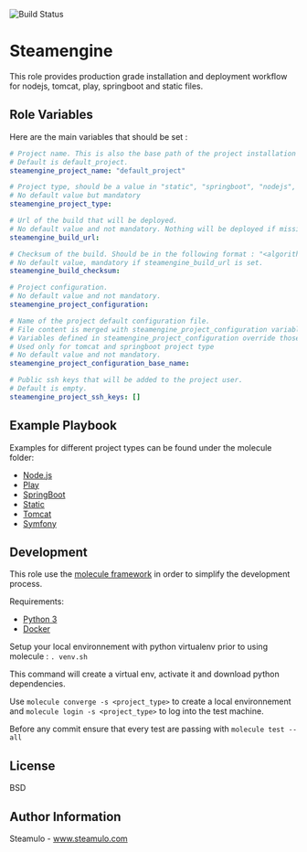 ![Build Status](https://github.com/STEAMULO/ansible-role-steamengine/actions/workflows/test.yml/badge.svg?branch=master)

Steamengine
=========

This role provides production grade installation and deployment workflow for nodejs, tomcat, play, springboot and static files.

Role Variables
------------

Here are the main variables that should be set :

```yaml
# Project name. This is also the base path of the project installation and the system user used to manage the project.
# Default is default_project.
steamengine_project_name: "default_project"

# Project type, should be a value in "static", "springboot", "nodejs", "tomcat", "play".
# No default value but mandatory
steamengine_project_type:

# Url of the build that will be deployed.
# No default value and not mandatory. Nothing will be deployed if missing.
steamengine_build_url:

# Checksum of the build. Should be in the following format : "<algorithm>:<checksum>"
# No default value, mandatory if steamengine_build_url is set.
steamengine_build_checksum:

# Project configuration.
# No default value and not mandatory.
steamengine_project_configuration:

# Name of the project default configuration file.
# File content is merged with steamengine_project_configuration variable.
# Variables defined in steamengine_project_configuration override those defined in the base file.
# Used only for tomcat and springboot project type
# No default value and not mandatory.
steamengine_project_configuration_base_name:

# Public ssh keys that will be added to the project user.
# Default is empty.
steamengine_project_ssh_keys: []
```

Example Playbook
------------

Examples for different project types can be found under the molecule folder:
* [Node.js](molecule/nodejs/playbook.yml)
* [Play](molecule/play/playbook.yml)
* [SpringBoot](molecule/springboot/playbook.yml)
* [Static](molecule/static/playbook.yml)
* [Tomcat](molecule/tomcat/playbook.yml) 
* [Symfony](molecule/symfony/converge.yml) 

Development
------------

This role use the [molecule framework](https://molecule.readthedocs.io/en/stable/) in order to simplify the development process.

Requirements:
* [Python 3](https://www.python.org/download)
* [Docker](https://docs.docker.com/get-docker/)

Setup your local environnement with python virtualenv prior to using molecule : `. venv.sh`

This command will create a virtual env, activate it and download python dependencies.

Use ```molecule converge -s <project_type>``` to create a local environnement and ```molecule login -s <project_type>``` to log into the test machine.

Before any commit ensure that every test are passing with ```molecule test --all```

License
------------

BSD

Author Information
------------

Steamulo - www.steamulo.com
